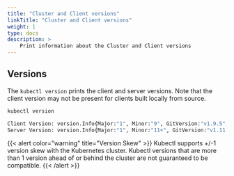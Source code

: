 ```yaml
---
title: "Cluster and Client versions"
linkTitle: "Cluster and Client versions"
weight: 1
type: docs
description: >
    Print information about the Cluster and Client versions
---
```


## Versions

The `kubectl version` prints the client and server versions.  Note that
the client version may not be present for clients built locally from
source.

```bash
kubectl version
```

```bash
Client Version: version.Info{Major:"1", Minor:"9", GitVersion:"v1.9.5", GitCommit:"f01a2bf98249a4db383560443a59bed0c13575df", GitTreeState:"clean", BuildDate:"2018-03-19T19:38:17Z", GoVersion:"go1.9.4", Compiler:"gc", Platform:"darwin/amd64"}
Server Version: version.Info{Major:"1", Minor:"11+", GitVersion:"v1.11.6-gke.2", GitCommit:"04ad69a117f331df6272a343b5d8f9e2aee5ab0c", GitTreeState:"clean", BuildDate:"2019-01-04T16:19:46Z", GoVersion:"go1.10.3b4", Compiler:"gc", Platform:"linux/amd64"}
```

{{< alert color="warning" title="Version Skew" >}}
Kubectl supports +/-1 version skew with the Kubernetes cluster.  Kubectl
versions that are more than 1 version ahead of or behind the cluster are
not guaranteed to be compatible.
{{< /alert >}}
